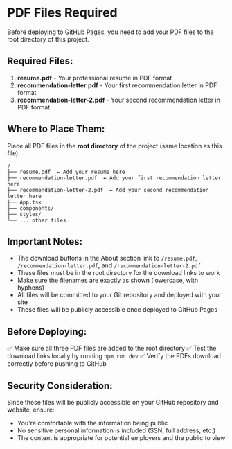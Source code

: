 # PDF Files Required

Before deploying to GitHub Pages, you need to add your PDF files to the root directory of this project.

## Required Files:

1. **resume.pdf** - Your professional resume in PDF format
2. **recommendation-letter.pdf** - Your first recommendation letter in PDF format
3. **recommendation-letter-2.pdf** - Your second recommendation letter in PDF format

## Where to Place Them:

Place all PDF files in the **root directory** of the project (same location as this file).

```
/
├── resume.pdf  ← Add your resume here
├── recommendation-letter.pdf  ← Add your first recommendation letter here
├── recommendation-letter-2.pdf  ← Add your second recommendation letter here
├── App.tsx
├── components/
├── styles/
└── ... other files
```

## Important Notes:

- The download buttons in the About section link to `/resume.pdf`, `/recommendation-letter.pdf`, and `/recommendation-letter-2.pdf`
- These files must be in the root directory for the download links to work
- Make sure the filenames are exactly as shown (lowercase, with hyphens)
- All files will be committed to your Git repository and deployed with your site
- These files will be publicly accessible once deployed to GitHub Pages

## Before Deploying:

✅ Make sure all three PDF files are added to the root directory
✅ Test the download links locally by running `npm run dev`
✅ Verify the PDFs download correctly before pushing to GitHub

## Security Consideration:

Since these files will be publicly accessible on your GitHub repository and website, ensure:
- You're comfortable with the information being public
- No sensitive personal information is included (SSN, full address, etc.)
- The content is appropriate for potential employers and the public to view